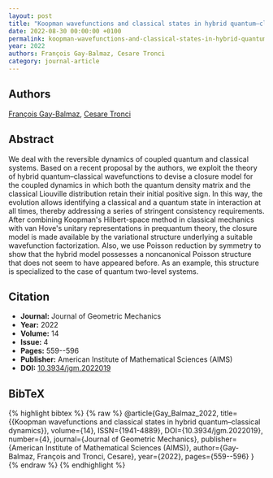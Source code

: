 ```yaml
---
layout: post
title: "Koopman wavefunctions and classical states in hybrid quantum–classical dynamics"
date: 2022-08-30 00:00:00 +0100
permalink: koopman-wavefunctions-and-classical-states-in-hybrid-quantum-classical-dynamics
year: 2022
authors: François Gay-Balmaz, Cesare Tronci
category: journal-article
---
```

 
## Authors
[François Gay-Balmaz](authors/francois-gay-balmaz), [Cesare Tronci](authors/cesare-tronci)
 
## Abstract
We deal with the reversible dynamics of coupled quantum and classical systems. Based on a recent proposal by the authors, we exploit the theory of hybrid quantum–classical wavefunctions to devise a closure model for the coupled dynamics in which both the quantum density matrix and the classical Liouville distribution retain their initial positive sign. In this way, the evolution allows identifying a classical and a quantum state in interaction at all times, thereby addressing a series of stringent consistency requirements. After combining Koopman's Hilbert-space method in classical mechanics with van Hove's unitary representations in prequantum theory, the closure model is made available by the variational structure underlying a suitable wavefunction factorization. Also, we use Poisson reduction by symmetry to show that the hybrid model possesses a noncanonical Poisson structure that does not seem to have appeared before. As an example, this structure is specialized to the case of quantum two-level systems.
 
## Citation
- **Journal:** Journal of Geometric Mechanics
- **Year:** 2022
- **Volume:** 14
- **Issue:** 4
- **Pages:** 559--596
- **Publisher:** American Institute of Mathematical Sciences (AIMS)
- **DOI:** [10.3934/jgm.2022019](https://doi.org/10.3934/jgm.2022019)
 
## BibTeX
{% highlight bibtex %}
{% raw %}
@article{Gay_Balmaz_2022,
  title={{Koopman wavefunctions and classical states in hybrid quantum–classical dynamics}},
  volume={14},
  ISSN={1941-4889},
  DOI={10.3934/jgm.2022019},
  number={4},
  journal={Journal of Geometric Mechanics},
  publisher={American Institute of Mathematical Sciences (AIMS)},
  author={Gay-Balmaz, François and Tronci, Cesare},
  year={2022},
  pages={559--596}
}
{% endraw %}
{% endhighlight %}
 
